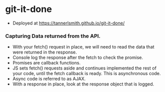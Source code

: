 # git-it-done

* Deployed at https://tannerlsmith.github.io/git-it-done/

### Capturing Data returned from the API.
* With your fetch() request in place, we will need to read the data that were returned in the response.
* Console log the response after the fetch to check the promise. 
* Promises are callback functions. 
* JS sets fetch() requests aside and continues implemented the rest of your code, until the fetch callback is ready. This is asynchronous code. 
* Async code is referred to as AJAX. 
* With a response in place, look at the response object that is logged. 